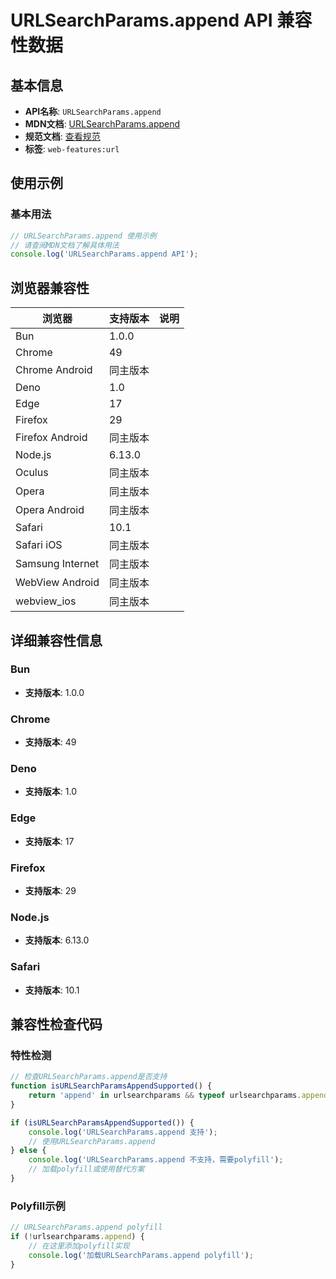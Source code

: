 # URLSearchParams.append API 兼容性数据

## 基本信息

- **API名称**: `URLSearchParams.append`
- **MDN文档**: [URLSearchParams.append](https://developer.mozilla.org/docs/Web/API/URLSearchParams/append)
- **规范文档**: [查看规范](https://url.spec.whatwg.org/#dom-urlsearchparams-append)
- **标签**: `web-features:url`

## 使用示例

### 基本用法

```javascript
// URLSearchParams.append 使用示例
// 请查阅MDN文档了解具体用法
console.log('URLSearchParams.append API');
```

## 浏览器兼容性

| 浏览器 | 支持版本 | 说明 |
|--------|----------|------|
| Bun | 1.0.0 |  |
| Chrome | 49 |  |
| Chrome Android | 同主版本 |  |
| Deno | 1.0 |  |
| Edge | 17 |  |
| Firefox | 29 |  |
| Firefox Android | 同主版本 |  |
| Node.js | 6.13.0 |  |
| Oculus | 同主版本 |  |
| Opera | 同主版本 |  |
| Opera Android | 同主版本 |  |
| Safari | 10.1 |  |
| Safari iOS | 同主版本 |  |
| Samsung Internet | 同主版本 |  |
| WebView Android | 同主版本 |  |
| webview_ios | 同主版本 |  |

## 详细兼容性信息

### Bun

- **支持版本**: 1.0.0

### Chrome

- **支持版本**: 49

### Deno

- **支持版本**: 1.0

### Edge

- **支持版本**: 17

### Firefox

- **支持版本**: 29

### Node.js

- **支持版本**: 6.13.0

### Safari

- **支持版本**: 10.1

## 兼容性检查代码

### 特性检测

```javascript
// 检查URLSearchParams.append是否支持
function isURLSearchParamsAppendSupported() {
    return 'append' in urlsearchparams && typeof urlsearchparams.append === 'function';
}

if (isURLSearchParamsAppendSupported()) {
    console.log('URLSearchParams.append 支持');
    // 使用URLSearchParams.append
} else {
    console.log('URLSearchParams.append 不支持，需要polyfill');
    // 加载polyfill或使用替代方案
}
```

### Polyfill示例

```javascript
// URLSearchParams.append polyfill
if (!urlsearchparams.append) {
    // 在这里添加polyfill实现
    console.log('加载URLSearchParams.append polyfill');
}
```

